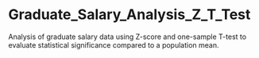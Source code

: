 # Graduate_Salary_Analysis_Z_T_Test
Analysis of graduate salary data using Z-score and one-sample T-test to evaluate statistical significance compared to a population mean.
